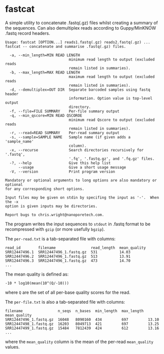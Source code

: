 # fastcat

A simple utility to concatenate .fastq(.gz) files whilst creating a summary
of the sequences. Can also demultiplex reads according to Guppy/MinKNOW
.fastq record headers.

```
Usage: fastcat [OPTION...] reads1.fastq(.gz) reads2.fastq(.gz) ...
fastcat -- concatenate and summarise .fastq(.gz) files.

  -a, --min_length=MIN READ LENGTH
                             minimum read length to output (excluded reads
                             remain listed in summaries).
  -b, --max_length=MAX READ LENGTH
                             maximum read length to output (excluded reads
                             remain listed in summaries).
  -d, --demultiplex=OUT DIR  Separate barcoded samples using fastq header
                             information. Option value is top-level output
                             directory.
  -f, --file=FILE SUMMARY    Per-file summary output
  -q, --min_qscore=MIN READ QSCOROE
                             minimum read Qscore to output (excluded reads
                             remain listed in summaries).
  -r, --read=READ SUMMARY    Per-read summary output
  -s, --sample=SAMPLE NAME   Sample name (if given adds a 'sample_name'
                             column).
  -x, --recurse              Search directories recursively for '.fastq',
                             '.fq', '.fastq.gz', and '.fq.gz' files.
  -?, --help                 Give this help list
      --usage                Give a short usage message
  -V, --version              Print program version

Mandatory or optional arguments to long options are also mandatory or optional
for any corresponding short options.

Input files may be given on stdin by specifing the input as '-'.  When the -x
option is given inputs may be directories.

Report bugs to chris.wright@nanoporetech.com.
```

The program writes the input sequences to `stdout` in .fastq format to be
recompressed with `gzip` (or more usefully `bgzip`).

The `per-read.txt` is a tab-separated file with columns:

```
read_id        filename                read_length  mean_quality
SRR12447496.1  SRR12447496_1.fastq.gz  531          14.03
SRR12447496.2  SRR12447496_1.fastq.gz  513          13.91
SRR12447496.3  SRR12447496_1.fastq.gz  473          14.70
...
```

The mean quality is defined as:
```
-10 * log10(mean(10^(Q/-10)))
```

where `Q` are the set of all per-base quality scores for the read.

The `per-file.txt` is also a tab-separated file with columns:

```
filename                n_seqs  n_bases  min_length  max_length  mean_quality
SRR12447496_1.fastq.gz  16048   8090160  434         697         13.10
SRR12447498_1.fastq.gz  16203   8049713  421         697         13.25
SRR12447499_1.fastq.gz  15484   7812439  424         612         13.16
...
```
where the `mean_quality` column is the mean of the per-read `mean_quality` values.

